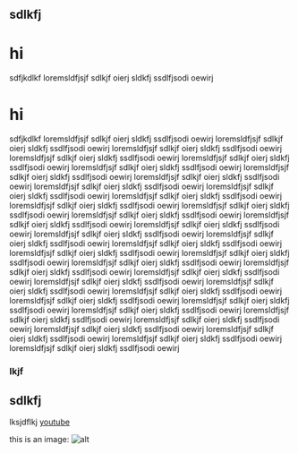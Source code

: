 ## sdlkfj
# hi
sdfjkdlkf
loremsldfjsjf sdlkjf oierj sldkfj ssdlfjsodi oewirj 

# hi
sdfjkdlkf
loremsldfjsjf sdlkjf oierj sldkfj ssdlfjsodi oewirj loremsldfjsjf sdlkjf oierj sldkfj ssdlfjsodi oewirj loremsldfjsjf sdlkjf oierj sldkfj ssdlfjsodi oewirj loremsldfjsjf sdlkjf oierj sldkfj ssdlfjsodi oewirj 
loremsldfjsjf sdlkjf oierj sldkfj ssdlfjsodi oewirj loremsldfjsjf sdlkjf oierj sldkfj ssdlfjsodi oewirj loremsldfjsjf sdlkjf oierj sldkfj ssdlfjsodi oewirj loremsldfjsjf sdlkjf oierj sldkfj ssdlfjsodi oewirj 
loremsldfjsjf sdlkjf oierj sldkfj ssdlfjsodi oewirj loremsldfjsjf sdlkjf oierj sldkfj ssdlfjsodi oewirj loremsldfjsjf sdlkjf oierj sldkfj ssdlfjsodi oewirj loremsldfjsjf sdlkjf oierj sldkfj ssdlfjsodi oewirj 
loremsldfjsjf sdlkjf oierj sldkfj ssdlfjsodi oewirj loremsldfjsjf sdlkjf oierj sldkfj ssdlfjsodi oewirj loremsldfjsjf sdlkjf oierj sldkfj ssdlfjsodi oewirj loremsldfjsjf sdlkjf oierj sldkfj ssdlfjsodi oewirj 
loremsldfjsjf sdlkjf oierj sldkfj ssdlfjsodi oewirj loremsldfjsjf sdlkjf oierj sldkfj ssdlfjsodi oewirj loremsldfjsjf sdlkjf oierj sldkfj ssdlfjsodi oewirj loremsldfjsjf sdlkjf oierj sldkfj ssdlfjsodi oewirj 
loremsldfjsjf sdlkjf oierj sldkfj ssdlfjsodi oewirj loremsldfjsjf sdlkjf oierj sldkfj ssdlfjsodi oewirj loremsldfjsjf sdlkjf oierj sldkfj ssdlfjsodi oewirj loremsldfjsjf sdlkjf oierj sldkfj ssdlfjsodi oewirj 
loremsldfjsjf sdlkjf oierj sldkfj ssdlfjsodi oewirj loremsldfjsjf sdlkjf oierj sldkfj ssdlfjsodi oewirj loremsldfjsjf sdlkjf oierj sldkfj ssdlfjsodi oewirj loremsldfjsjf sdlkjf oierj sldkfj ssdlfjsodi oewirj 
loremsldfjsjf sdlkjf oierj sldkfj ssdlfjsodi oewirj loremsldfjsjf sdlkjf oierj sldkfj ssdlfjsodi oewirj loremsldfjsjf sdlkjf oierj sldkfj ssdlfjsodi oewirj loremsldfjsjf sdlkjf oierj sldkfj ssdlfjsodi oewirj 
loremsldfjsjf sdlkjf oierj sldkfj ssdlfjsodi oewirj loremsldfjsjf sdlkjf oierj sldkfj ssdlfjsodi oewirj loremsldfjsjf sdlkjf oierj sldkfj ssdlfjsodi oewirj loremsldfjsjf sdlkjf oierj sldkfj ssdlfjsodi oewirj 

### lkjf

## sdlkfj

lksjdflkj [youtube](https://youtube.com)

this is an image:
![alt](/img/works/swissfintech@2x.jpg)